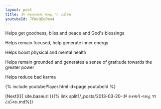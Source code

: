 ```yaml
---
layout: post
title: ૐ અવ્યયાય નમહ ૧૧ ટાઈમ્સ
youtubeId: 7FWoQEoPmu4
---
```

 
 
Helps get goodness, bliss and peace and God's blessings
 
Helps remain focused, help generate inner energy 
 
Helps boost physical and mental health 
 
Helps remain grounded and generates a sense of gratitude towards the greater power 
 
Helps reduce bad karma
 
 
 
 


{% include youtubePlayer.html id=page.youtubeId %}
 
[Next]({{ site.baseurl }}{% link  split1/_posts/2013-03-20-ૐ મરુધવે નમહ ૧૧ ટાઈમ્સ.md%})
 
